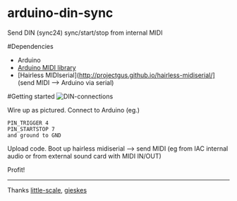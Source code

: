 arduino-din-sync
================

Send DIN (sync24) sync/start/stop from internal MIDI

#Dependencies
* Arduino
* [Arduino MIDI library](http://playground.arduino.cc/Main/MIDILibrary)
* [Hairless MIDIserial](http://projectgus.github.io/hairless-midiserial/] (send MIDI –> Arduino via serial)

#Getting started
![DIN-connections](http://gieskes.nl/master-clock-generator/images/sync24-Schematics.gif)

Wire up as pictured. Connect to Arduino (eg.) 

    PIN_TRIGGER 4
    PIN_STARTSTOP 7
    and ground to GND

Upload code. Boot up hairless midiserial –> send MIDI 
(eg from IAC internal audio or from external sound card with MIDI IN/OUT)

Profit!

---
Thanks [little-scale](http://little-scale.blogspot.se/), [gieskes](http://acid-byte.com/AcidByte/?page_id=65)
